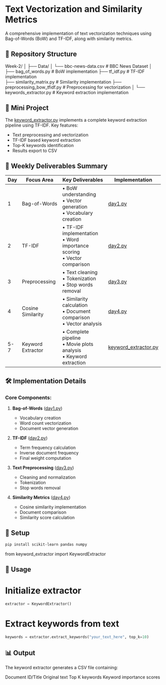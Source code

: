 # Text Vectorization and Similarity Metrics

A comprehensive implementation of text vectorization techniques using Bag-of-Words (BoW) and TF-IDF, along with similarity metrics.

## 📂 Repository Structure

Week-2/
│
├── Data/
│   └── bbc-news-data.csv         # BBC News Dataset
│
├── bag_of_words.py               # BoW implementation
├── tf_idf.py                     # TF-IDF implementation  
├── similarity_matrix.py          # Similarity implementation
├── preprocessing_bow_tfidf.py    # Preprocessing for vectorization
│
└── keywords_extractor.py         # Keyword extraction implementation


## 🎯 Mini Project
The [keyword_extractor.py](https://github.com/mayankdubey1996/NLP/blob/main/Week-2/keyword_extractor.py) implements a complete keyword extraction pipeline using TF-IDF. Key features:
- Text preprocessing and vectorization
- TF-IDF based keyword extraction
- Top-K keywords identification
- Results export to CSV

## 📌 Weekly Deliverables Summary

| Day | Focus Area | Key Deliverables | Implementation |
|-----|------------|------------------|----------------|
| 1 | Bag-of-Words | • BoW understanding<br>• Vector generation<br>• Vocabulary creation | [day1.py](https://github.com/mayankdubey1996/NLP/blob/main/Week-2/day1.py) |
| 2 | TF-IDF | • TF-IDF implementation<br>• Word importance scoring<br>• Vector comparison | [day2.py](https://github.com/mayankdubey1996/NLP/blob/main/Week-2/day2.py) |
| 3 | Preprocessing | • Text cleaning<br>• Tokenization<br>• Stop words removal | [day3.py](https://github.com/mayankdubey1996/NLP/blob/main/Week-2/day3.py) |
| 4 | Cosine Similarity | • Similarity calculation<br>• Document comparison<br>• Vector analysis | [day4.py](https://github.com/mayankdubey1996/NLP/blob/main/Week-2/day4.py) |
| 5-7 | Keyword Extractor | • Complete pipeline<br>• Movie plots analysis<br>• Keyword extraction | [keyword_extractor.py](https://github.com/mayankdubey1996/NLP/blob/main/Week-2/keyword_extractor.py) |

## 🛠️ Implementation Details

### Core Components:
1. **Bag-of-Words** ([day1.py](https://github.com/mayankdubey1996/NLP/blob/main/Week-2/day1.py))
   - Vocabulary creation
   - Word count vectorization
   - Document vector generation

2. **TF-IDF** ([day2.py](https://github.com/mayankdubey1996/NLP/blob/main/Week-2/day2.py))
   - Term frequency calculation
   - Inverse document frequency
   - Final weight computation

3. **Text Preprocessing** ([day3.py](https://github.com/mayankdubey1996/NLP/blob/main/Week-2/day3.py))
   - Cleaning and normalization
   - Tokenization
   - Stop words removal

4. **Similarity Metrics** ([day4.py](https://github.com/mayankdubey1996/NLP/blob/main/Week-2/day4.py))
   - Cosine similarity implementation
   - Document comparison
   - Similarity score calculation

## 🔧 Setup

```bash
pip install scikit-learn pandas numpy
```

from keyword_extractor import KeywordExtractor

## 🚀 Usage

# Initialize extractor

``` python
extractor = KeywordExtractor()
```

# Extract keywords from text

```python
keywords = extractor.extract_keywords("your_text_here", top_k=10)
```

## 📊 Output
The keyword extractor generates a CSV file containing:

Document ID/Title
Original text
Top K keywords
Keyword importance scores